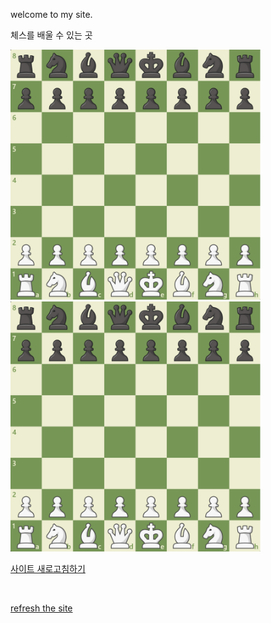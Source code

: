 <html>
        <div lang="en">
            <p> welcome to my site.</p>
        </div>
    <head>
        <div lang= "ko">
                <p>체스를 배울 수 있는 곳</p>
                <a href="https://www.chess.com/home"><img src="./Image/체스.png" width="400" height="400"></a>
        </div>
    </head>
    <body>
        <div lang="ko">
                <a href= "mainpage.html"><img src="./Image/체스.png" width="400" height="400"></a>
                <br>
                <p><a href="https://ilovekdmhs.github.io/">사이트 새로고침하기</a></p>
                <br>
        </div>
        <div lang="en">
            <p><a href="https://ilovekdmhs.github.io/">refresh the site</a></p>
        </div>
    </body>
</html>
